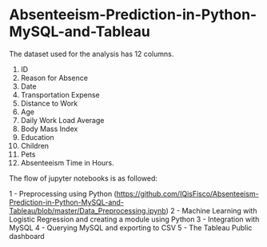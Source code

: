 # Absenteeism-Prediction-in-Python-MySQL-and-Tableau
The dataset used for the analysis has 12 columns.
 1. ID
 2. Reason for Absence
 3. Date
 4. Transportation Expense
 5. Distance to Work
 6. Age
 7. Daily Work Load Average
 8. Body Mass Index
 9. Education
10. Children
11. Pets
12. Absenteeism Time in Hours.

The flow of jupyter notebooks is as followed:

1 - Preprocessing using Python (https://github.com/IQisFisco/Absenteeism-Prediction-in-Python-MySQL-and-Tableau/blob/master/Data_Preprocessing.ipynb)
2 - Machine Learning with Logistic Regression and creating a module using Python
3 - Integration with MySQL
4 - Querying MySQL and exporting to CSV
5 - The Tableau Public dashboard
